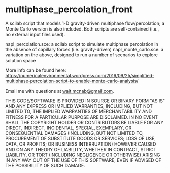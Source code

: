 # multiphase_percolation_front
A scilab script that models 1-D gravity-driven multiphase flow/percolation; a Monte Carlo version is also included. Both scripts are self-contained (i.e., no external input files used).

napl_percolation.sce: a scilab script to simulate multiphase percolation in the absence of capillary forces (i.e. gravity-driven)
napl_monte_carlo.sce: a variation on the above, designed to run a number of scenarios to explore solution space

More info can be found here: https://numericalenvironmental.wordpress.com/2016/09/25/simplified-multiphase-percolation-script-to-enable-monte-carlo-analysis/

Email me with questions at walt.mcnab@gmail.com.

THIS CODE/SOFTWARE IS PROVIDED IN SOURCE OR BINARY FORM "AS IS" AND ANY EXPRESS OR IMPLIED WARRANTIES, INCLUDING, BUT NOT LIMITED TO, THE IMPLIED WARRANTIES OF MERCHANTABILITY AND FITNESS FOR A PARTICULAR PURPOSE ARE DISCLAIMED. IN NO EVENT SHALL THE COPYRIGHT HOLDER OR CONTRIBUTORS BE LIABLE FOR ANY DIRECT, INDIRECT, INCIDENTAL, SPECIAL, EXEMPLARY, OR CONSEQUENTIAL DAMAGES (INCLUDING, BUT NOT LIMITED TO, PROCUREMENT OF SUBSTITUTE GOODS OR SERVICES; LOSS OF USE, DATA, OR PROFITS; OR BUSINESS INTERRUPTION) HOWEVER CAUSED AND ON ANY THEORY OF LIABILITY, WHETHER IN CONTRACT, STRICT LIABILITY, OR TORT (INCLUDING NEGLIGENCE OR OTHERWISE) ARISING IN ANY WAY OUT OF THE USE OF THIS SOFTWARE, EVEN IF ADVISED OF THE POSSIBILITY OF SUCH DAMAGE.
